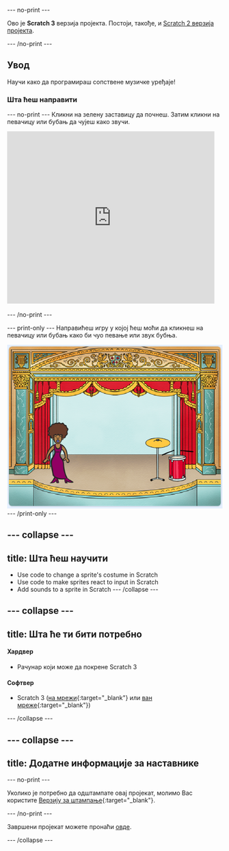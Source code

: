 \--- no-print \---

Ово је **Scratch 3** верзија пројекта. Постоји, такође, и [Scratch 2 верзија пројекта](https://projects.raspberrypi.org/en/projects/rock-band-scratch2).

\--- /no-print \---

## Увод

Научи како да програмираш сопствене музичке уређаје!

### Шта ћеш направити

\--- no-print \--- Кликни на зелену заставицу да почнеш. Затим кликни на певачицу или бубањ да чујеш како звучи.

<div class="scratch-preview">
  <iframe allowtransparency="true" width="485" height="402" src="https://scratch.mit.edu/projects/embed/276872220/?autostart=false" frameborder="0" scrolling="no"></iframe>
</div>

\--- /no-print \---

\--- print-only \--- Направићеш игру у којој ћеш моћи да кликнеш на певачицу или бубањ како би чуо певање или звук бубња.

![снимак екрана игре](images/demo.png) \--- /print-only \---

## \--- collapse \---

## title: Шта ћеш научити

+ Use code to change a sprite's costume in Scratch
+ Use code to make sprites react to input in Scratch
+ Add sounds to a sprite in Scratch \--- /collapse \---

## \--- collapse \---

## title: Шта ће ти бити потребно

#### Хардвер

+ Рачунар који може да покрене Scratch 3

#### Софтвер

+ Scratch 3 ([на мрежи](http://rpf.io/scratchon){:target="_blank"} или [ван мреже](http://rpf.io/scratchoff){:target="_blank"})

\--- /collapse \---

## \--- collapse \---

## title: Додатне информације за наставнике

\--- no-print \---

Уколико је потребно да одштампате овај пројекат, молимо Вас користите [Верзију за штампање](https://projects.raspberrypi.org/en/projects/rock-band/print){:target="_blank"}.

\--- /no-print \---

Завршени пројекат можете пронаћи [овде](http://rpf.io/p/en/rock-band-get).

\--- /collapse \---